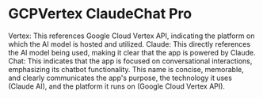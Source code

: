 # GCPVertex ClaudeChat Pro
 Vertex: This references Google Cloud Vertex API, indicating the platform on which the AI model is hosted and utilized.  Claude: This directly references the AI model being used, making it clear that the app is powered by Claude.  Chat: This indicates that the app is focused on conversational interactions, emphasizing its chatbot functionality.  This name is concise, memorable, and clearly communicates the app's purpose, the technology it uses (Claude AI), and the platform it runs on (Google Cloud Vertex API).
